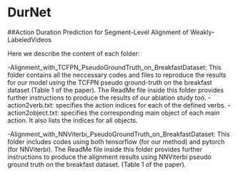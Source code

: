 # DurNet
##Action Duration Prediction for Segment-Level Alignment of Weakly-LabeledVideos

Here we describe the content of each folder:

-Alignment_with_TCFPN_PseudoGroundTruth_on_BreakfastDataset: This folder contains all the neccessary codes and files to reproduce the results for our model using the TCFPN pseudo ground-truth on the breakfast dataset (Table 1 of the paper). The ReadMe file inside this folder provides further instructions to produce the results of our ablation study too. 
	-action2verb.txt: specifies the action indices for each of the defined verbs. 
	-action2object.txt: specifies the corresponding main object of each main action. It also lists the indices for all objects. 




-Alignment_with_NNViterbi_PseudoGroundTruth_on_BreakfastDataset: This folder includes codes using both tensorflow (for our method) and pytorch (for NNViterbi). The ReadMe file inside this folder provides further instructions to produce the alignment results using NNViterbi pseudo ground truth on the breakfast dataset. (Table 1 of the paper).
